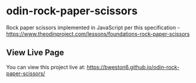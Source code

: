 # odin-rock-paper-scissors
Rock paper scissors implemented in JavaScript per this specification - https://www.theodinproject.com/lessons/foundations-rock-paper-scissors

## View Live Page
You can view this project live at: https://bweston6.github.io/odin-rock-paper-scissors/
